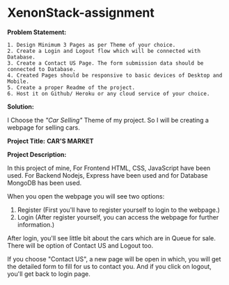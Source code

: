 # XenonStack-assignment

**Problem Statement:**

```
1. Design Minimum 3 Pages as per Theme of your choice.
2. Create a Login and Logout flow which will be connected with Database.
3. Create a Contact US Page. The form submission data should be connected to Database.
4. Created Pages should be responsive to basic devices of Desktop and Mobile.
5. Create a proper Readme of the project.
6. Host it on Github/ Heroku or any cloud service of your choice.
```

**Solution:**

I Choose the _"Car Selling"_ Theme of my project. So I will be creating a webpage for selling cars.

**Project Title:** **CAR'S MARKET**

**Project Description:**

In this project of mine, For Frontend HTML, CSS, JavaScript have been used. For Backend Nodejs, Express have been used and for Database MongoDB has been used.

When you open the webpage you will see two options:

1. Register (First you'll have to register yourself to login to the webpage.)
2. Login (After register yourself, you can access the webpage for further information.)

After login, you'll see little bit about the cars which are in Queue for sale. There will be option of Contact US and Logout too.

If you choose "Contact US", a new page will be open in which, you will get the detailed form to fill for us to contact you. And if you click on logout, you'll get back to login page.
